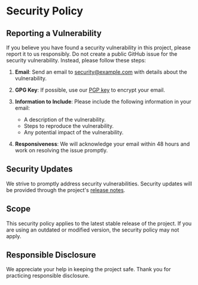 # Security Policy

## Reporting a Vulnerability

If you believe you have found a security vulnerability in this project, please report it to us responsibly. Do not create a public GitHub issue for the security vulnerability. Instead, please follow these steps:

1. **Email**: Send an email to [security@example.com](guilherme:guilhermelinosp@gmail.com) with details about the vulnerability.

2. **GPG Key**: If possible, use our [PGP key](link-to-pgp-key) to encrypt your email.

3. **Information to Include**: Please include the following information in your email:

   - A description of the vulnerability.
   - Steps to reproduce the vulnerability.
   - Any potential impact of the vulnerability.

4. **Responsiveness**: We will acknowledge your email within 48 hours and work on resolving the issue promptly.

## Security Updates

We strive to promptly address security vulnerabilities. Security updates will be provided through the project's [release notes](link-to-release-notes).

## Scope

This security policy applies to the latest stable release of the project. If you are using an outdated or modified version, the security policy may not apply.

## Responsible Disclosure

We appreciate your help in keeping the project safe. Thank you for practicing responsible disclosure.
